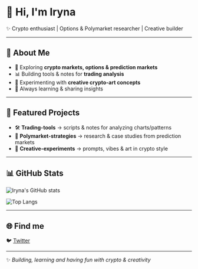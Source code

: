 # 👋 Hi, I'm Iryna  

✨ Crypto enthusiast | Options & Polymarket researcher | Creative builder  

---

## 🚀 About Me
- 🔭 Exploring **crypto markets, options & prediction markets**  
- 📊 Building tools & notes for **trading analysis**  
- 🎨 Experimenting with **creative crypto-art concepts**  
- 🌱 Always learning & sharing insights  

---

## 📂 Featured Projects
- 🛠 **Trading-tools** → scripts & notes for analyzing charts/patterns  
- 🎲 **Polymarket-strategies** → research & case studies from prediction markets  
- 🎨 **Creative-experiments** → prompts, vibes & art in crypto style  

---

## 📊 GitHub Stats
![Iryna's GitHub stats](https://github-readme-stats.vercel.app/api?username=karpusha92&show_icons=true&theme=tokyonight)  

![Top Langs](https://github-readme-stats.vercel.app/api/top-langs/?username=karpusha92&layout=compact&theme=tokyonight)  

---

## 🌐 Find me
🐦 [Twitter](https://x.com/IrynaZakha33393)  


---
✨ *Building, learning and having fun with crypto & creativity*  


<!--
**karpusha92/karpusha92** is a ✨ _special_ ✨ repository because its `README.md` (this file) appears on your GitHub profile.

Here are some ideas to get you started:

- 🔭 I’m currently working on ...
- 🌱 I’m currently learning ...
- 👯 I’m looking to collaborate on ...
- 🤔 I’m looking for help with ...
- 💬 Ask me about ...
- 📫 How to reach me: ...
- 😄 Pronouns: ...
- ⚡ Fun fact: ...
-->
